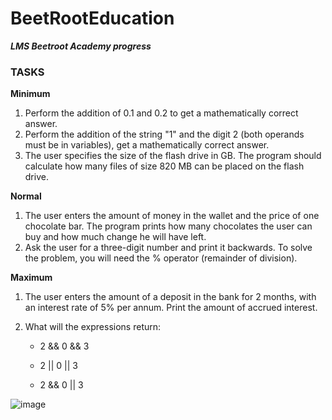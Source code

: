 # BeetRootEducation

**_LMS Beetroot Academy progress_**

### TASKS

**Minimum**

1. Perform the addition of 0.1 and 0.2 to get a mathematically correct answer.
2. Perform the addition of the string "1" and the digit 2 (both operands must be in variables), get a mathematically correct answer.
3. The user specifies the size of the flash drive in GB. The program should calculate how many files of size 820 MB can be placed on the flash drive.

**Normal**

1. The user enters the amount of money in the wallet and the price of one chocolate bar. The program prints how many chocolates the user can buy and how much change he will have left.
2. Ask the user for a three-digit number and print it backwards. To solve the problem, you will need the % operator (remainder of division).

**Maximum**

1. The user enters the amount of a deposit in the bank for 2 months, with an interest rate of 5% per annum. Print the amount of accrued interest.
2. What will the expressions return:

   - 2 && 0 && 3

   - 2 || 0 || 3

   - 2 && 0 || 3

![image](https://github.com/sergeiown/BeetRootEducationLesson30/assets/112722061/2965cf16-423c-4a8b-87e6-22c6abc5b82e)
